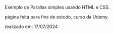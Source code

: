 Exemplo de Parallax simples usando HTML e CSS.

página feita para fins de estudo, curso da Udemy.

realizado em: 17/07/2024